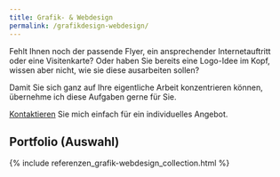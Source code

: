 ```yaml
---
title: Grafik- & Webdesign
permalink: /grafikdesign-webdesign/
---
```


Fehlt Ihnen noch der passende Flyer, ein ansprechender Internetauftritt oder eine Visitenkarte? Oder haben Sie bereits eine Logo-Idee im Kopf, wissen aber nicht, wie sie diese ausarbeiten sollen?

Damit Sie sich ganz auf Ihre eigentliche Arbeit konzentrieren können, übernehme ich diese Aufgaben gerne für Sie.

[Kontaktieren](/kontakt) Sie mich einfach für ein individuelles Angebot.

## Portfolio (Auswahl)

{% include referenzen_grafik-webdesign_collection.html %}

